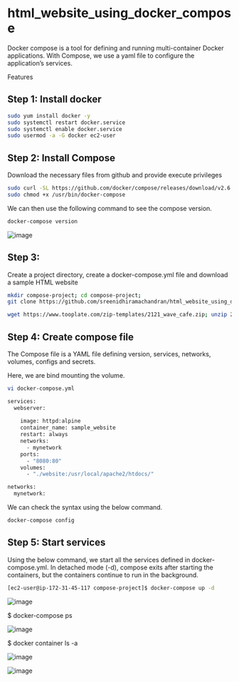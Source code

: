 # html_website_using_docker_compose


Docker compose is a tool for defining and running multi-container Docker applications. With Compose, we use a yaml file to configure the application’s services. 


Features


## Step 1: Install docker
```sh
sudo yum install docker -y
sudo systemctl restart docker.service
sudo systemctl enable docker.service
sudo usermod -a -G docker ec2-user
```


## Step 2: Install Compose


Download the necessary files from github and provide execute privileges
```sh
sudo curl -SL https://github.com/docker/compose/releases/download/v2.6.0/docker-compose-linux-x86_64 -o /usr/bin/docker-compose
sudo chmod +x /usr/bin/docker-compose
```

We can then use the following command to see the compose version.
```sh
docker-compose version
```
![image](https://user-images.githubusercontent.com/120683482/216138213-d1475f8a-928a-4209-bdea-a2358e437df9.png)

## Step 3:

Create a project directory, create a docker-compose.yml file and download a sample HTML website
```sh
mkdir compose-project; cd compose-project; 
git clone https://github.com/sreenidhiramachandran/html_website_using_docker_compose.git
```
```sh
wget https://www.tooplate.com/zip-templates/2121_wave_cafe.zip; unzip 2121_wave_cafe.zip; mv 2121_wave_cafe website; rm 2121_wave_cafe.zip;
```

## Step 4: Create compose file

The Compose file is a YAML file defining version, services, networks, volumes, configs and secrets. 

Here, we are bind mounting the volume. 
```sh
vi docker-compose.yml
```
```sh
services:
  webserver:
   
    image: httpd:alpine
    container_name: sample_website
    restart: always
    networks:
      - mynetwork
    ports:
      - "8080:80"
    volumes:
      - "./website:/usr/local/apache2/htdocs/"

networks:
  mynetwork:
```
We can check the syntax using the below command.
```sh
docker-compose config
```

## Step 5: Start services

Using the below command, we start all the services defined in docker-compose.yml. In detached mode (-d), compose exits after starting the containers, but the containers continue to run in the background.

```sh
[ec2-user@ip-172-31-45-117 compose-project]$ docker-compose up -d
```
![image](https://user-images.githubusercontent.com/120683482/216138958-740a3f0b-624c-4635-9a9e-b423143936f0.png)


$ docker-compose ps

![image](https://user-images.githubusercontent.com/120683482/216139675-cc8ccc22-ea1f-406f-b702-32c7113d3147.png)

$ docker container ls -a

![image](https://user-images.githubusercontent.com/120683482/216139835-1e406934-99ec-4587-ba91-8adec279c41b.png)






![image](https://user-images.githubusercontent.com/120683482/216137757-4361fa72-dfce-4e11-862a-9abbfcb760ca.png)

